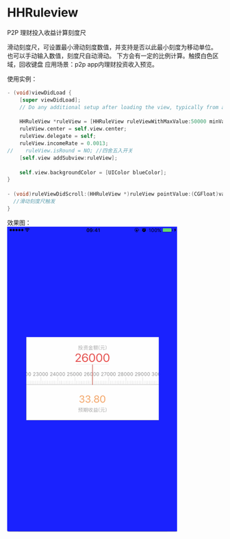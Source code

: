 # HHRuleview
P2P 理财投入收益计算刻度尺


滑动刻度尺，可设置最小滑动刻度数值，并支持是否以此最小刻度为移动单位。 也可以手动输入数值，刻度尺自动滑动。
下方会有一定的比例计算。触摸白色区域，回收键盘
应用场景：p2p app内理财投资收入预览。

使用实例：
```Objective-C
- (void)viewDidLoad {
    [super viewDidLoad];
    // Do any additional setup after loading the view, typically from a nib.
    
    HHRuleView *ruleView = [HHRuleView ruleViewWithMaxValue:50000 minValue:0 scale:1000 frame:CGRectMake(0, 200, 320, 200)];
    ruleView.center = self.view.center;
    ruleView.delegate = self;
    ruleView.incomeRate = 0.0013;
//    ruleView.isRound = NO; //四舍五入开关
    [self.view addSubview:ruleView];
    
    self.view.backgroundColor = [UIColor blueColor];
}

- (void)ruleViewDidScroll:(HHRuleView *)ruleView pointValue:(CGFloat)value {
  //滑动刻度尺触发
}
```

效果图：<br>
![gif](https://github.com/a1003072244/HHRuleview/blob/master/Untitled.gif)
